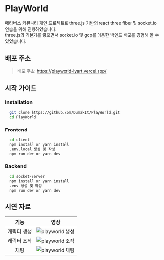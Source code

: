 # PlayWorld
 메타버스 커뮤니티 개인 프로젝트로 three.js 기반의 react three fiber 및 socket.io 연습을 위해 진행하였습니다. <br/>
 three.js의 기본기를 쌓으면서 socket.io 및 gcp를 이용한 백엔드 배포를 경험해 볼 수 있었습니다.

## 배포 주소
> 배포 주소: https://playworld-lyart.vercel.app/

## 시작 가이드

### Installation
```bash
  git clone https://github.com/DumakIt/PlayWorld.git
  cd PlayWorld
```

### Frontend
```bash
  cd client
  npm install or yarn install
  .env.local 생성 및 작성
  npm run dev or yarn dev
```

### Backend
```bash
  cd socket-server
  npm install or yarn install
  .env 생성 및 작성
  npm run dev or yarn dev
```

## 시연 자료


|        기능        | 영상                                                                                                                                           |
| :---: | :---: |
|      캐릭터 생성            | ![playworld 생성](https://github.com/DumakIt/PlayWorld/assets/112146844/dbd79890-9c4b-4dcc-81ee-3b61f53e01a7)                                |
|      캐릭터 조작          | ![playworld 조작](https://github.com/DumakIt/PlayWorld/assets/112146844/58686d56-c8c8-4077-be99-1fe70d22dfc7)                                      | 
|      채팅      | ![playworld 채팅](https://github.com/DumakIt/PlayWorld/assets/112146844/4ec95db2-49cc-4e40-80cb-ea6e8a0c1eb1)                                   |


